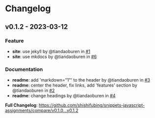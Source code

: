 # Changelog

## v0.1.2 - 2023-03-12

### Feature

- **site**: use jekyll by @tiandaoburen in [#1](https://github.com/shishifubing/snippets-javascript-assignments/pull/1)
- **site**: use mkdocs by @tiandaoburen in [#6](https://github.com/shishifubing/snippets-javascript-assignments/pull/6)

### Documentation

- **readme**: add 'markdown="1"' to the header by @tiandaoburen in [#3](https://github.com/shishifubing/snippets-javascript-assignments/pull/3)
- **readme**: center the header, fix links, add 'features' section by @tiandaoburen in [#2](https://github.com/shishifubing/snippets-javascript-assignments/pull/2)
- **readme**: change headings by @tiandaoburen in [#4](https://github.com/shishifubing/snippets-javascript-assignments/pull/4)

**Full Changelog**: https://github.com/shishifubing/snippets-javascript-assignments/compare/v0.1.0...v0.1.2
